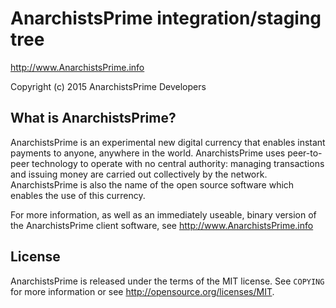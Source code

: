 AnarchistsPrime integration/staging tree
================================

http://www.AnarchistsPrime.info

Copyright (c) 2015 AnarchistsPrime Developers

What is AnarchistsPrime?
----------------

AnarchistsPrime is an experimental new digital currency that enables instant payments to
anyone, anywhere in the world. AnarchistsPrime uses peer-to-peer technology to operate
with no central authority: managing transactions and issuing money are carried
out collectively by the network. AnarchistsPrime is also the name of the open source
software which enables the use of this currency.

For more information, as well as an immediately useable, binary version of
the AnarchistsPrime client software, see http://www.AnarchistsPrime.info

License
-------

AnarchistsPrime is released under the terms of the MIT license. See `COPYING` for more
information or see http://opensource.org/licenses/MIT.


